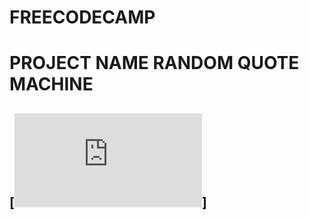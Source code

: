 # FREECODECAMP 

# PROJECT NAME RANDOM QUOTE MACHINE

## [![PROJECT LINK](https://ngireric123.github.io/random_quote_generator/index.html)]


